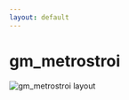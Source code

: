 ```yaml
---
layout: default
---
```


# gm_metrostroi

![gm_metrostroi layout](https://wiki.metrostroi.net/images/8/8a/Metrostroi_b50_map.png)
